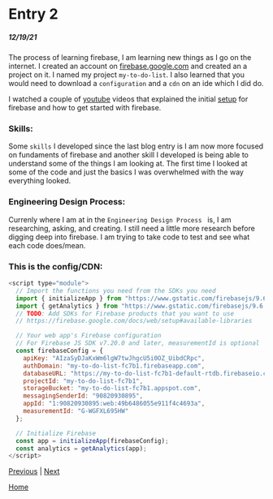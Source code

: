 # Entry 2
##### 12/19/21

The process of learning firebase, I am learning new things as I go on the internet. I created an account on [firebase.google.com](https://firebase.google.com/docs/web/setup) and created an a project on it. I named my project `my-to-do-list`. I also learned that you would need to download a `configuration` and a `cdn` on an ide which I did do. 

I watched a couple of [youtube](https://www.youtube.com/watch?v=rQvOAnNvcNQ&t=158s) videos that explained the initial [setup](https://youtu.be/9kRgVxULbag) for firebase and how to get started with firebase. 

### Skills: 

Some `skills` I developed since the last blog entry is I am now more focused on fundaments of firebase and another skill I developed is being able to understand some of the things I am looking at. The first time I looked at some of the code and just the basics I was overwhelmed with the way everything looked. 

### Engineering Design Process: 

Currenly where I am at in the `Engineering Design Process ` is, I am researching, asking, and creating. I still need a little more research before digging deep into firebase. I am trying to take code to test and see what each code does/mean. 
















### This is the config/CDN: 


```js
<script type="module">
  // Import the functions you need from the SDKs you need
  import { initializeApp } from "https://www.gstatic.com/firebasejs/9.6.1/firebase-app.js";
  import { getAnalytics } from "https://www.gstatic.com/firebasejs/9.6.1/firebase-analytics.js";
  // TODO: Add SDKs for Firebase products that you want to use
  // https://firebase.google.com/docs/web/setup#available-libraries

  // Your web app's Firebase configuration
  // For Firebase JS SDK v7.20.0 and later, measurementId is optional
  const firebaseConfig = {
    apiKey: "AIzaSyDJaKxWm6lgW7twJhgcU5i0OZ_UibdCRpc",
    authDomain: "my-to-do-list-fc7b1.firebaseapp.com",
    databaseURL: "https://my-to-do-list-fc7b1-default-rtdb.firebaseio.com",
    projectId: "my-to-do-list-fc7b1",
    storageBucket: "my-to-do-list-fc7b1.appspot.com",
    messagingSenderId: "90820930895",
    appId: "1:90820930895:web:49b6486055e911f4c4693a",
    measurementId: "G-WGFXL695HW"
  };

  // Initialize Firebase
  const app = initializeApp(firebaseConfig);
  const analytics = getAnalytics(app);
</script>

```


[Previous](entry01.md) | [Next](entry03.md)

[Home](../README.md)
